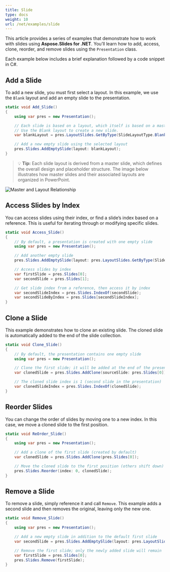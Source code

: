 ```yaml
---
title: Slide
type: docs
weight: 10
url: /net/examples/slide
---
```


This article provides a series of examples that demonstrate how to work with slides using **Aspose.Slides for .NET**. You’ll learn how to add, access, clone, reorder, and remove slides using the `Presentation` class.

Each example below includes a brief explanation followed by a code snippet in C#.

## Add a Slide

To add a new slide, you must first select a layout. In this example, we use the `Blank` layout and add an empty slide to the presentation.

```csharp
static void Add_Slide()
{
    using var pres = new Presentation();

    // Each slide is based on a layout, which itself is based on a master slide.
    // Use the Blank layout to create a new slide.
    var blankLayout = pres.LayoutSlides.GetByType(SlideLayoutType.Blank);

    // Add a new empty slide using the selected layout
    pres.Slides.AddEmptySlide(layout: blankLayout);
}
````

> 💡 **Tip:** Each slide layout is derived from a master slide, which defines the overall design and placeholder structure. The image below illustrates how master slides and their associated layouts are organized in PowerPoint.

![Master and Layout Relationship](master-layout-slide.png)

## Access Slides by Index

You can access slides using their index, or find a slide’s index based on a reference. This is useful for iterating through or modifying specific slides.

```csharp
static void Access_Slide()
{
    // By default, a presentation is created with one empty slide
    using var pres = new Presentation();

    // Add another empty slide
    pres.Slides.AddEmptySlide(layout: pres.LayoutSlides.GetByType(SlideLayoutType.Blank));

    // Access slides by index
    var firstSlide = pres.Slides[0];
    var secondSlide = pres.Slides[1];

    // Get slide index from a reference, then access it by index
    var secondSlideIndex = pres.Slides.IndexOf(secondSlide);
    var secondSlideByIndex = pres.Slides[secondSlideIndex];
}
```

## Clone a Slide

This example demonstrates how to clone an existing slide. The cloned slide is automatically added to the end of the slide collection.

```csharp
static void Clone_Slide()
{
    // By default, the presentation contains one empty slide
    using var pres = new Presentation();

    // Clone the first slide; it will be added at the end of the presentation
    var clonedSlide = pres.Slides.AddClone(sourceSlide: pres.Slides[0]);

    // The cloned slide index is 1 (second slide in the presentation)
    var clonedSlideIndex = pres.Slides.IndexOf(clonedSlide);
}
```

## Reorder Slides

You can change the order of slides by moving one to a new index. In this case, we move a cloned slide to the first position.

```csharp
static void ReOrder_Slide()
{
    using var pres = new Presentation();

    // Add a clone of the first slide (created by default)
    var clonedSlide = pres.Slides.AddClone(pres.Slides[0]);

    // Move the cloned slide to the first position (others shift down)
    pres.Slides.Reorder(index: 0, clonedSlide);
}
```

## Remove a Slide

To remove a slide, simply reference it and call `Remove`. This example adds a second slide and then removes the original, leaving only the new one.

```csharp
static void Remove_Slide()
{
    using var pres = new Presentation();

    // Add a new empty slide in addition to the default first slide
    var secondSlide = pres.Slides.AddEmptySlide(layout: pres.LayoutSlides.GetByType(SlideLayoutType.Blank));

    // Remove the first slide; only the newly added slide will remain
    var firstSlide = pres.Slides[0];
    pres.Slides.Remove(firstSlide);
}
```